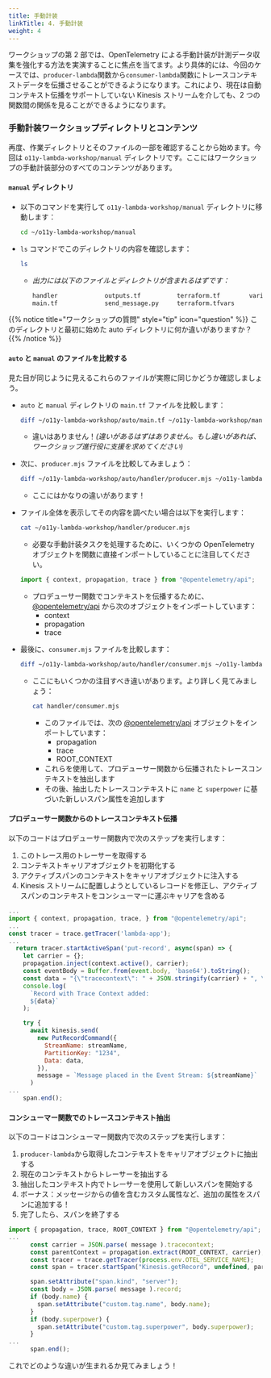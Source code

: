 ```yaml
---
title: 手動計装
linkTitle: 4. 手動計装
weight: 4
---
```


ワークショップの第 2 部では、OpenTelemetry による手動計装が計測データ収集を強化する方法を実演することに焦点を当てます。より具体的には、今回のケースでは、`producer-lambda`関数から`consumer-lambda`関数にトレースコンテキストデータを伝播させることができるようになります。これにより、現在は自動コンテキスト伝播をサポートしていない Kinesis ストリームを介しても、2 つの関数間の関係を見ることができるようになります。

### 手動計装ワークショップディレクトリとコンテンツ

再度、作業ディレクトリとそのファイルの一部を確認することから始めます。今回は `o11y-lambda-workshop/manual` ディレクトリです。ここにはワークショップの手動計装部分のすべてのコンテンツがあります。

#### `manual` ディレクトリ

- 以下のコマンドを実行して `o11y-lambda-workshop/manual` ディレクトリに移動します：

  ```bash
  cd ~/o11y-lambda-workshop/manual
  ```

- `ls` コマンドでこのディレクトリの内容を確認します：

  ```bash
  ls
  ```

  - _出力には以下のファイルとディレクトリが含まれるはずです：_

    ```bash
    handler             outputs.tf          terraform.tf        variables.tf
    main.tf             send_message.py     terraform.tfvars
    ```

{{% notice title="ワークショップの質問" style="tip" icon="question" %}}
このディレクトリと最初に始めた auto ディレクトリに何か違いがありますか？
{{% /notice %}}

#### `auto` と `manual` のファイルを比較する

見た目が同じように見えるこれらのファイルが実際に同じかどうか確認しましょう。

- `auto` と `manual` ディレクトリの `main.tf` ファイルを比較します：

  ```bash
  diff ~/o11y-lambda-workshop/auto/main.tf ~/o11y-lambda-workshop/manual/main.tf
  ```

  - 違いはありません！_(違いがあるはずはありません。もし違いがあれば、ワークショップ進行役に支援を求めてください)_

- 次に、`producer.mjs` ファイルを比較してみましょう：

  ```bash
  diff ~/o11y-lambda-workshop/auto/handler/producer.mjs ~/o11y-lambda-workshop/manual/handler/producer.mjs
  ```

  - ここにはかなりの違いがあります！

- ファイル全体を表示してその内容を調べたい場合は以下を実行します：

  ```bash
  cat ~/o11y-lambda-workshop/handler/producer.mjs
  ```

  - 必要な手動計装タスクを処理するために、いくつかの OpenTelemetry オブジェクトを関数に直接インポートしていることに注目してください。

  ```js
  import { context, propagation, trace } from "@opentelemetry/api";
  ```

  - プロデューサー関数でコンテキストを伝播するために、[@opentelemetry/api](https://www.npmjs.com/package/@opentelemetry/api) から次のオブジェクトをインポートしています：
    - context
    - propagation
    - trace

- 最後に、`consumer.mjs` ファイルを比較します：

  ```bash
  diff ~/o11y-lambda-workshop/auto/handler/consumer.mjs ~/o11y-lambda-workshop/manual/handler/consumer.mjs
  ```

  - ここにもいくつかの注目すべき違いがあります。より詳しく見てみましょう：

    ```bash
    cat handler/consumer.mjs
    ```

    - このファイルでは、次の [@opentelemetry/api](https://www.npmjs.com/package/@opentelemetry/api) オブジェクトをインポートしています：
      - propagation
      - trace
      - ROOT_CONTEXT
    - これらを使用して、プロデューサー関数から伝播されたトレースコンテキストを抽出します
    - その後、抽出したトレースコンテキストに `name` と `superpower` に基づいた新しいスパン属性を追加します

#### プロデューサー関数からのトレースコンテキスト伝播

以下のコードはプロデューサー関数内で次のステップを実行します：

1. このトレース用のトレーサーを取得する
2. コンテキストキャリアオブジェクトを初期化する
3. アクティブスパンのコンテキストをキャリアオブジェクトに注入する
4. Kinesis ストリームに配置しようとしているレコードを修正し、アクティブスパンのコンテキストをコンシューマーに運ぶキャリアを含める

```js
...
import { context, propagation, trace, } from "@opentelemetry/api";
...
const tracer = trace.getTracer('lambda-app');
...
  return tracer.startActiveSpan('put-record', async(span) => {
    let carrier = {};
    propagation.inject(context.active(), carrier);
    const eventBody = Buffer.from(event.body, 'base64').toString();
    const data = "{\"tracecontext\": " + JSON.stringify(carrier) + ", \"record\": " + eventBody + "}";
    console.log(
      `Record with Trace Context added:
      ${data}`
    );

    try {
      await kinesis.send(
        new PutRecordCommand({
          StreamName: streamName,
          PartitionKey: "1234",
          Data: data,
        }),
        message = `Message placed in the Event Stream: ${streamName}`
      )
...
    span.end();
```

#### コンシューマー関数でのトレースコンテキスト抽出

以下のコードはコンシューマー関数内で次のステップを実行します：

1. `producer-lambda`から取得したコンテキストをキャリアオブジェクトに抽出する
2. 現在のコンテキストからトレーサーを抽出する
3. 抽出したコンテキスト内でトレーサーを使用して新しいスパンを開始する
4. ボーナス：メッセージからの値を含むカスタム属性など、追加の属性をスパンに追加する！
5. 完了したら、スパンを終了する

```js
import { propagation, trace, ROOT_CONTEXT } from "@opentelemetry/api";
...
      const carrier = JSON.parse( message ).tracecontext;
      const parentContext = propagation.extract(ROOT_CONTEXT, carrier);
      const tracer = trace.getTracer(process.env.OTEL_SERVICE_NAME);
      const span = tracer.startSpan("Kinesis.getRecord", undefined, parentContext);

      span.setAttribute("span.kind", "server");
      const body = JSON.parse( message ).record;
      if (body.name) {
        span.setAttribute("custom.tag.name", body.name);
      }
      if (body.superpower) {
        span.setAttribute("custom.tag.superpower", body.superpower);
      }
...
      span.end();
```

これでどのような違いが生まれるか見てみましょう！

